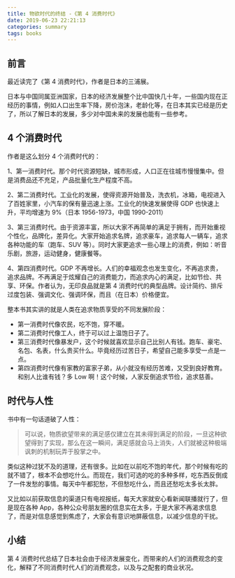 ```yaml
---
title: 物欲时代的终结 -《第 4 消费时代》
date: 2019-06-23 22:21:13
categories: summary
tags: books
---
```


## 前言

最近读完了《第 4 消费时代》，作者是日本的三浦展。

日本与中国同属亚洲国家，日本的经济发展整个比中国快几十年，一些国内现在正经历的事情，例如人口出生率下降，房价泡沫，老龄化等，在日本其实已经是历史了，所以了解日本的发展，多少对中国未来的发展也能有一些参考。

## 4 个消费时代

作者是这么划分 4 个消费时代的：

1、第一消费时代。那个时代资源短缺，城市形成，人口正在往城市慢慢集中。但是消费品还不充足，产品批量化生产程度不高。

2、第二消费时代。工业化的发展，使得资源开始普及，洗衣机，冰箱，电视进入了百姓家里，小汽车的保有量迅速上涨。工业化的快速发展使得 GDP 也快速上升，平均增速为 9%（日本 1956-1973，中国 1990-2011）

3、第三消费时代。由于资源丰富，所以大家不再简单的满足于拥有，而开始重视个性化，品牌化，差异化。大家开始追求名牌，追求豪车，追求每人一辆车，追求各种功能的车（跑车、SUV 等）。同时大家更追求一些心理上的消费，例如：听音乐剧，旅游，运动健身，健康餐等。

4、第四消费时代。GDP 不再增长。人们的幸福观念也发生变化，不再追求贵，追求品牌。不再满足于炫耀自己的消费能力，而追求内心的满足，比如节俭、共享、环保。作者认为，无印良品就是第 4 消费时代的典型品牌。设计简约、排斥过度包装、强调文化、强调环保，而且（在日本）价格便宜。


整本书其实讲的就是人类在追求物质享受的不同发展阶段：

 * 第一消费时代像农民，吃不饱，穿不暖。
 * 第二消费时代像工人，终于可以过上温饱日子了。
 * 第三消费时代像暴发户，这个时候就喜欢显示自己比别人有钱。跑车、豪宅、名包、名表，什么贵买什么。毕竟经历过苦日子，希望自己能多享受一点是一点。
 * 第四消费时代像有家教的富家子弟，从小就没有经历苦难，又受到良好教育。和别人比谁有钱？多 Low 啊！这个时候，人家反倒追求节俭，追求慈善。

## 时代与人性

书中有一句话道破了人性：

> 可以说，物质欲望带来的满足感仅建立在其未得到满足的阶段，一旦这种欲望得到了实现，那么在这一瞬间，满足感就会马上消失，人们就被这种极端讽刺的机制玩弄于股掌之中。

类似这种过犹不及的道理，还有很多。比如在以前吃不饱的年代，那个时候有吃的就不错了，根本不会想吃什么。而现在，我们可选的吃的多种多样，吃东西反倒成了一件发愁的事情。每天中午都犯愁，不但愁吃什么，而且还愁吃太多长太胖。

又比如以前获取信息的渠道只有电视报纸，每天大家就安心看新闻联播就行了，但是现在各种 App，各种公众号朋友圈的信息实在太多，于是大家不再渴求信息了，而是对信息感觉到焦虑了，大家会有意识地屏蔽信息，以减少信息的干扰。

## 小结

第 4 消费时代总结了日本社会由于经济发展变化，而带来的人们的消费观念的变化，解释了不同消费时代人们的消费观念，以及与之配套的商业状况。
